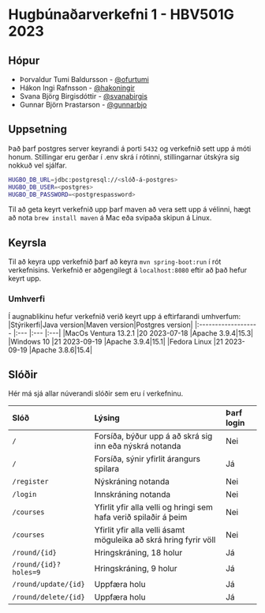 # Hugbúnaðarverkefni 1 - HBV501G 2023

## Hópur

- Þorvaldur Tumi Baldursson - [@ofurtumi](github.com/ofurtumi)
- Hákon Ingi Rafnsson - [@hakoningir](github.com/hakoningir)
- Svana Björg Birgisdóttir - [@svanabirgis](github.com/svanabirgis)
- Gunnar Björn Þrastarson - [@gunnarbjo](github.com/gunnarbjo)

## Uppsetning

Það þarf postgres server keyrandi á porti `5432` og verkefnið sett upp á móti honum. Stillingar eru gerðar í .env skrá í rótinni, stillingarnar útskýra sig nokkuð vel sjálfar.

```bash
HUGBO_DB_URL=jdbc:postgresql://<slóð-á-postgres>
HUGBO_DB_USER=<postgres>
HUGBO_DB_PASSWORD=<postgrespassword>
```

Til að geta keyrt verkefnið upp þarf maven að vera sett upp á vélinni, hægt að nota `brew install maven` á Mac eða svipaða skipun á Linux.

## Keyrsla

Til að keyra upp verkefnið þarf að keyra `mvn spring-boot:run` í rót verkefnisins. Verkefnið er aðgengilegt á `localhost:8080` eftir að það hefur keyrt upp.

### Umhverfi

Í augnablikinu hefur verkefnið verið keyrt upp á eftirfarandi umhverfum:
|Stýrikerfi|Java version|Maven version|Postgres version|
|:------------------- |:--- |:--- |:---|
|MacOs Ventura 13.2.1 |20 2023-07-18 |Apache 3.9.4|15.3|
|Windows 10 |21 2023-09-19 |Apache 3.9.4|15.1|
|Fedora Linux |21 2023-09-19 |Apache 3.8.6|15.4|

## Slóðir

Hér má sjá allar núverandi slóðir sem eru í verkefninu.

| Slóð                  | Lýsing                                                           | Þarf login |
| :-------------------- | :--------------------------------------------------------------- | :--------- |
| `/`                   | Forsíða, býður upp á að skrá sig inn eða nýskrá notanda          | Nei        |
| `/`                   | Forsíða, sýnir yfirlit árangurs spilara                          | Já         |
| `/register`           | Nýskráning notanda                                               | Nei        |
| `/login`              | Innskráning notanda                                              | Nei        |
| `/courses`            | Yfirlit yfir alla velli og hringi sem hafa verið spilaðir á þeim | Nei        |
| `/courses`            | Yfirlit yfir alla velli ásamt möguleika að skrá hring fyrir völl | Nei        |
| `/round/{id}`         | Hringskráning, 18 holur                                          | Já         |
| `/round/{id}?holes=9` | Hringskráning, 9 holur                                           | Já         |
| `/round/update/{id}`  | Uppfæra holu                                                     | Já         |
| `/round/delete/{id}`  | Uppfæra holu                                                     | Já         |
